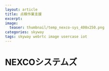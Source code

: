 ```yaml
---
layout: article
title: 点検作業支援
excerpt: 
image:
  teaser: thumbnail/temp_nexco-sys_400x250.png
categories: skyway
tags: skyway webrtc image usercase iot
---
```


# NEXCOシステムズ


